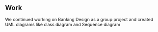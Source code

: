 ## Work

We continued working on Banking Design as a group project and created UML diagrams like class diagram and Sequence diagram
